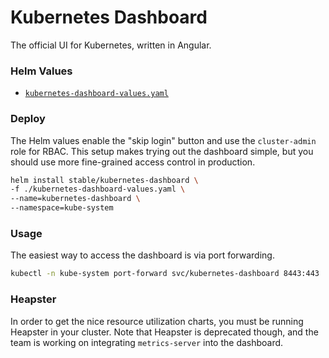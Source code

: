 # Kubernetes Dashboard

The official UI for Kubernetes, written in Angular.

### Helm Values

  - [`kubernetes-dashboard-values.yaml`](./kubernetes-dashboard-values.yaml)

### Deploy

The Helm values enable the "skip login" button and use the `cluster-admin` role for RBAC. This setup
makes trying out the dashboard simple, but you should use more fine-grained access control in
production.

```bash
helm install stable/kubernetes-dashboard \
-f ./kubernetes-dashboard-values.yaml \
--name=kubernetes-dashboard \
--namespace=kube-system
```

### Usage

The easiest way to access the dashboard is via port forwarding.

```bash
kubectl -n kube-system port-forward svc/kubernetes-dashboard 8443:443
```

### Heapster

In order to get the nice resource utilization charts, you must be running Heapster in your cluster.
Note that Heapster is deprecated though, and the team is working on integrating `metrics-server`
into the dashboard.

